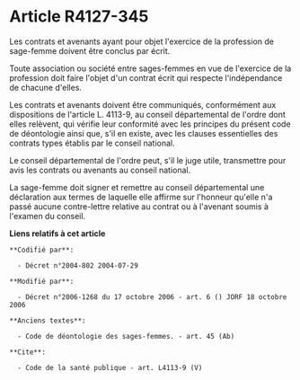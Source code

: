 # Article R4127-345

Les contrats et avenants ayant pour objet l'exercice de la profession de sage-femme doivent être conclus par écrit. 

Toute association ou société entre sages-femmes en vue de l'exercice de la profession doit faire l'objet d'un contrat écrit
qui respecte l'indépendance de chacune d'elles. 

Les contrats et avenants doivent être communiqués, conformément aux dispositions de l'article L. 4113-9, au conseil
départemental de l'ordre dont elles relèvent, qui vérifie leur conformité avec les principes du présent code de déontologie
ainsi que, s'il en existe, avec les clauses essentielles des contrats types établis par le conseil national. 

Le conseil départemental de l'ordre peut, s'il le juge utile, transmettre pour avis les contrats ou avenants au conseil
national. 

La sage-femme doit signer et remettre au conseil départemental une déclaration aux termes de laquelle elle affirme sur
l'honneur qu'elle n'a passé aucune contre-lettre relative au contrat ou à l'avenant soumis à l'examen du conseil.

**Liens relatifs à cet article**

	**Codifié par**:

	  - Décret n°2004-802 2004-07-29

	**Modifié par**:

	  - Décret n°2006-1268 du 17 octobre 2006 - art. 6 () JORF 18 octobre 2006

	**Anciens textes**:

	  - Code de déontologie des sages-femmes. - art. 45 (Ab)

	**Cite**:

	  - Code de la santé publique - art. L4113-9 (V)
